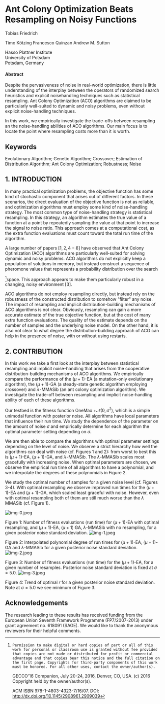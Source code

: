 # Ant Colony Optimization Beats Resampling on Noisy Functions 

Tobias Friedrich

Timo Kötzing Francesco Quinzan Andrew M. Sutton

Hasso Plattner Institute<br>University of Potsdam<br>Potsdam, Germany


#### Abstract

Despite the pervasiveness of noise in real-world optimization, there is little understanding of the interplay between the operators of randomized search heuristics and explicit noisehandling techniques such as statistical resampling. Ant Colony Optimization (ACO) algorithms are claimed to be particularly well-suited to dynamic and noisy problems, even without explicit noise-handling techniques.

In this work, we empirically investigate the trade-offs between resampling an the noise-handling abilities of ACO algorithms. Our main focus is to locate the point where resampling costs more than it is worth.


## Keywords

Evolutionary Algorithm; Genetic Algorithm; Crossover; Estimation of Distribution Algorithm; Ant Colony Optimization; Robustness; Noise

## 1. INTRODUCTION

In many practical optimization problems, the objective function has some kind of stochastic component that arises out of different factors. In these scenarios, the direct evaluation of the objective function is not as reliable, and optimization algorithms must employ some kind of noise-handling strategy. The most common type of noise-handling strategy is statistical resampling. In this strategy, an algorithm estimates the true value of a function at a point by repeatedly sampling the value at that point to increase the signal to noise ratio. This approach comes at a computational cost, as the extra function evaluations must count toward the total run time of the algorithm.

A large number of papers $[1,2,4-8]$ have observed that Ant Colony Optimization (ACO) algorithms are particularly well-suited for solving dynamic and noisy problems. ACO algorithms do not explicitly keep a population of solutions in memory, but instead construct a sequence of pheromone values that represents a probability distribution over the search

[^0]space. This approach appears to make them particularly robust in a changing, noisy environment [3].

ACO algorithms do not employ resampling directly, but instead rely on the robustness of the constructed distribution to somehow "filter" any noise. The impact of resampling and implicit distribution-building mechanisms of ACO algorithms is not clear. Obviously, resampling can gain a more accurate estimate of the true objective function, but at the cost of many extra function evaluations. The quality of the estimate depends on the number of samples and the underlying noise model. On the other hand, it is also not clear to what degree the distribution-building approach of ACO can help in the presence of noise, with or without using restarts.

## 2. CONTRIBUTION

In this work we take a first look at the interplay between statistical resampling and implicit noise-handling that arises from the cooperative distribution-building mechanisms of ACO algorithms. We empirically compare the performance of the $(\mu+1)$-EA (a mutation-only evolutionary algorithm), the $(\mu+1)$-GA (a steady-state genetic algorithm employing crossover) and $\lambda$-MMASib (an ant colony optimization algorithm). We investigate the trade-off between resampling and implicit noise-handling ability of each of these algorithms.

Our testbed is the fitness function OneMax $+\mathcal{N}\left(0, \sigma^{2}\right)$, which is a simple unimodal function with posterior noise. All algorithms have local parameters that influence their run time. We study the dependence of the parameter on the amount of noise $\sigma$ and empirically determine for each algorithm the optimal parameter setting depending on $\sigma$.

We are then able to compare the algorithms with optimal parameter settings depending on the level of noise. We observe a strict hierarchy how well the algorithms can deal with noise (cf. Figures 1 and 2): from worst to best this is $(\mu+1)$-EA, $(\mu+1)$-GA, and $\lambda$-MMASib. The $\lambda$-MMASib scales most gracefully with increasing noise. When optimal parameters are chosen, we observe the empirical run time of all algorithms to have a polynomial, and we interpolate the degrees of these polynomials in Figure 2.

We study the optimal number of samples for a given noise level (cf. Figures 3-4). With optimal resampling we observe improved run times for the $(\mu+1)$-EA and $(\mu+1)$-GA, which scaled least graceful with noise. However, even with optimal resampling both of them are still much worse than the $\lambda$ MMASib (cf. Figure 1).


[^0]:    Permission to make digital or hard copies of part or all of this work for personal or classroom use is granted without fee provided that copies are not made or distributed for profit or commercial advantage and that copies bear this notice and the full citation on the first page. Copyrights for third-party components of this work must be honored. For all other uses, contact the owner/author(s).
    GECCO'16 Companion, July 20-24, 2016, Denver, CO, USA.
    (c) 2016 Copyright held by the owner/author(s).

    ACM ISBN 978-1-4803-4323-7/16/07.
    DOI: http://dx.doi.org/10.1145/2908961.2909039

![img-0.jpeg](img-0.jpeg)

Figure 1: Number of fitness evaluations (run time) for $(\mu+1)$-EA with optimal resampling, and $(\mu+1)$-EA, $(\mu+1)$ GA, $\lambda$-MMASib with no resampling, for a given posterior noise standard deviation.
![img-1.jpeg](img-1.jpeg)

Figure 2: Interpolated polynomial degree of run times for $(\mu+1)$-EA, $(\mu+1)$-GA and $\lambda$-MMASib for a given posterior noise standard deviation.
![img-2.jpeg](img-2.jpeg)

Figure 3: Number of fitness evaluations (run time) for the $(\mu+1)$-EA, for a given number of resamples. Posterior noise standard deviation is fixed at $\sigma=5.0$.
![img-3.jpeg](img-3.jpeg)

Figure 4: Trend of optimal $r$ for a given posterior noise standard deviation. Note at $\sigma=5.0$ we see minimum of Figure 3.

## Acknowledgements

The research leading to these results has received funding from the European Union Seventh Framework Programme (FP7/2007-2013) under grant agreement no. 618091 (SAGE). We would like to thank the anonymous reviewers for their helpful comments.
